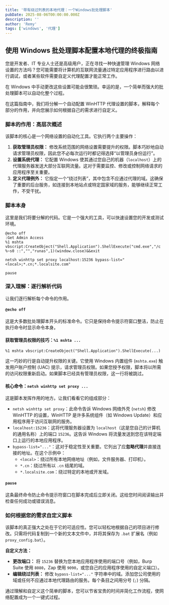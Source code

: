 ```yaml
---
title: '带有绕过列表的本地代理：一个Windows批处理脚本'
pubDate: 2025-08-06T00:00:00.000Z
description: ''
author: 'Remy'
tags: ['windows', '代理']
---
```


## 使用 Windows 批处理脚本配置本地代理的终极指南

您是开发者、IT 专业人士还是高级用户，正在寻找一种快速管理 Windows 网络设置的方法吗？您可能需要将计算机的互联网流量通过特定应用程序进行路由以进行调试，或者某些软件需要自定义代理配置才能正常工作。

在 Windows 中手动更改这些设置可能会很繁琐。幸运的是，一个简单而强大的批处理脚本可以自动化整个过程。

在这篇指南中，我们将分解一个自动配置 WinHTTP 代理设置的脚本，解释每个部分的作用，并向您展示如何根据自己的需求进行自定义。

### 脚本的作用：高层次概述

该脚本的核心是一个网络设置的自动化工具。它执行两个主要操作：

1. **获取管理员权限：** 修改系统范围的网络设置需要提升的权限。脚本巧妙地自动请求管理员权限，因此您不必每次运行时都记得选择“以管理员身份运行”。
2. **设置系统代理：** 它配置 Windows 使其通过您自己的机器（`localhost`）上的代理服务器发送大部分互联网流量。这对于需要监控、修改或控制网络请求的应用程序至关重要。
3. **定义代理例外：** 它指定一个“绕过列表”，其中包含不应通过代理的域。这确保了重要的后台服务，如连接到本地站点或特定国家域的服务，能够继续正常工作，不受干扰。

### 脚本本身

这里是我们将要分解的代码。它是一个强大的工具，可以快速设置您的开发或测试环境。

```batch
@echo off
:Get Admin Access
%1 mshta vbscript:CreateObject("Shell.Application").ShellExecute("cmd.exe","/c %~s0 ::","","runas",1)(window.close)&&exit

netsh winhttp set proxy localhost:15236 bypass-list="<local>;*.cn;*.localsite.com"

pause
```

### 深入理解：逐行解析代码

让我们逐行解析每个命令的作用。

#### `@echo off`

这是大多数批处理脚本开头的标准命令。它只是保持命令提示符窗口整洁，防止在执行命令时显示命令本身。

#### 获取管理员权限的技巧：`%1 mshta ...`

`%1 mshta vbscript:CreateObject("Shell.Application").ShellExecute(...)`

这一巧妙的行是自动提升权限的关键。它使用 Windows 内置组件 (`mshta.exe`) 触发用户账户控制 (UAC) 提示，请求管理员权限。如果您授予权限，脚本将以所需的访问权限重新启动。如果脚本已经具有管理员权限，这一行将被跳过。

#### 核心命令：`netsh winhttp set proxy ...`

这是脚本发挥作用的地方。让我们看看它的组成部分：

  * `netsh winhttp set proxy`：此命令告诉 Windows 网络外壳 (`netsh`) 修改 WinHTTP 的设置，WinHTTP 是许多系统组件（如 Windows Update）和应用程序用于访问互联网的服务。
  * `localhost:15236`：这将代理服务器设置为 `localhost`（这是您自己的计算机的通用名称）上的端口 `15236`。这告诉 Windows 将流量发送到您在该特定端口上运行的本地应用程序。
  * `bypass-list="..."`：这对于稳定性至关重要。它列出了应**忽略代理**并直接连接的地址。在这个示例中：
      * `<local>`：绕过所有本地网络地址（例如，文件服务器、打印机）。
      * `*.cn`：绕过所有以 `.cn` 结尾的域。
      * `*.localsite.com`：绕过特定的本地或开发域。

#### `pause`

这条最终命令防止命令提示符窗口在脚本完成后立即关闭。这给您时间阅读输出并检查任何成功或错误消息。

### 如何根据您的需求自定义脚本

该脚本的真正强大之处在于它的可适应性。您可以轻松地根据自己的项目进行修改。只需将代码复制到一个新的文本文件中，并将其保存为 `.bat` 扩展名（例如 `proxy_config.bat`）。

**自定义方法：**

  * **更改端口：** 将 `15236` 替换为您本地应用程序使用的端口号（例如，Burp Suite 使用 `8080`，Zap 使用 `9090`，或您自己的应用程序使用的自定义端口）。
  * **编辑绕过列表：** 修改 `bypass-list="..."` 字符串中的域。添加您公司使用的域或任何不应通过本地代理路由的服务。每个条目之间用分号 (`;`) 分隔。

通过理解和自定义这个简单的脚本，您可以节省宝贵的时间并简化工作流程，使网络配置成为一个一键式过程。